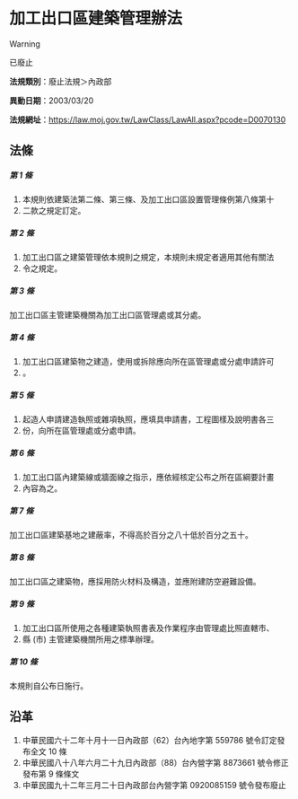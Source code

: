 # 加工出口區建築管理辦法


> [!WARNING]
> 已廢止


**法規類別**：廢止法規＞內政部

**異動日期**：2003/03/20  

**法規網址**：https://law.moj.gov.tw/LawClass/LawAll.aspx?pcode=D0070130



## 法條
##### 第 1 條
1. 本規則依建築法第二條、第三條、及加工出口區設置管理條例第八條第十
1. 二款之規定訂定。

##### 第 2 條
1. 加工出口區之建築管理依本規則之規定，本規則未規定者適用其他有關法
1. 令之規定。

##### 第 3 條
加工出口區主管建築機關為加工出口區管理處或其分處。

##### 第 4 條
1. 加工出口區建築物之建造，使用或拆除應向所在區管理處或分處申請許可
1. 。

##### 第 5 條
1. 起造人申請建造執照或雜項執照，應填具申請書，工程圖樣及說明書各三
1. 份，向所在區管理處或分處申請。

##### 第 6 條
1. 加工出口區內建築線或牆面線之指示，應依經核定公布之所在區綱要計畫
1. 內容為之。

##### 第 7 條
加工出口區建築基地之建蔽率，不得高於百分之八十低於百分之五十。

##### 第 8 條
加工出口區之建築物，應採用防火材料及構造，並應附建防空避難設備。

##### 第 9 條
1. 加工出口區所使用之各種建築執照書表及作業程序由管理處比照直轄市、
1. 縣 (市) 主管建築機關所用之標準辦理。

##### 第 10 條
本規則自公布日施行。

## 沿革
1. 中華民國六十二年十月十一日內政部（62）台內地字第 559786 號令訂定發布全文 10 條
1. 中華民國八十八年六月二十九日內政部（88）台內營字第 8873661  號令修正發布第 9  條條文
1. 中華民國九十二年三月二十日內政部台內營字第 0920085159 號令發布廢止
